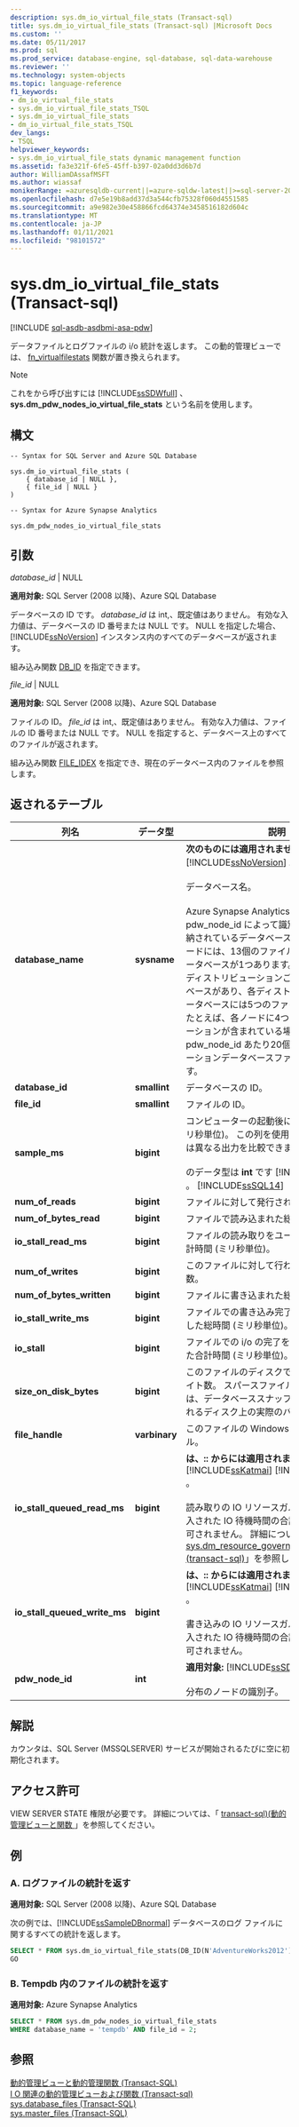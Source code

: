 ```yaml
---
description: sys.dm_io_virtual_file_stats (Transact-sql)
title: sys.dm_io_virtual_file_stats (Transact-sql) |Microsoft Docs
ms.custom: ''
ms.date: 05/11/2017
ms.prod: sql
ms.prod_service: database-engine, sql-database, sql-data-warehouse
ms.reviewer: ''
ms.technology: system-objects
ms.topic: language-reference
f1_keywords:
- dm_io_virtual_file_stats
- sys.dm_io_virtual_file_stats_TSQL
- sys.dm_io_virtual_file_stats
- dm_io_virtual_file_stats_TSQL
dev_langs:
- TSQL
helpviewer_keywords:
- sys.dm_io_virtual_file_stats dynamic management function
ms.assetid: fa3e321f-6fe5-45ff-b397-02a0dd3d6b7d
author: WilliamDAssafMSFT
ms.author: wiassaf
monikerRange: =azuresqldb-current||=azure-sqldw-latest||>=sql-server-2016||>=sql-server-linux-2017||=azuresqldb-mi-current
ms.openlocfilehash: d7e5e19b8add37d3a544cfb75328f060d4551585
ms.sourcegitcommit: a9e982e30e458866fcd64374e3458516182d604c
ms.translationtype: MT
ms.contentlocale: ja-JP
ms.lasthandoff: 01/11/2021
ms.locfileid: "98101572"
---
```

# <a name="sysdm_io_virtual_file_stats-transact-sql"></a>sys.dm_io_virtual_file_stats (Transact-sql)
[!INCLUDE [sql-asdb-asdbmi-asa-pdw](../../includes/applies-to-version/sql-asdb-asdbmi-asa.md)]

  データファイルとログファイルの i/o 統計を返します。 この動的管理ビューでは、 [fn_virtualfilestats](../../relational-databases/system-functions/sys-fn-virtualfilestats-transact-sql.md) 関数が置き換えられます。  
  
> [!NOTE]  
>  これをから呼び出すには [!INCLUDE[ssSDWfull](../../includes/sssdwfull-md.md)] 、 **sys.dm_pdw_nodes_io_virtual_file_stats** という名前を使用します。 

## <a name="syntax"></a>構文  
  
```  
-- Syntax for SQL Server and Azure SQL Database

sys.dm_io_virtual_file_stats (   
    { database_id | NULL },  
    { file_id | NULL }  
)  
```  

```  
-- Syntax for Azure Synapse Analytics

sys.dm_pdw_nodes_io_virtual_file_stats
```
  
## <a name="arguments"></a>引数  


 *database_id* | NULL

 **適用対象:** SQL Server (2008 以降)、Azure SQL Database

 データベースの ID です。 *database_id* は int,、既定値はありません。 有効な入力値は、データベースの ID 番号または NULL です。 NULL を指定した場合、[!INCLUDE[ssNoVersion](../../includes/ssnoversion-md.md)] インスタンス内のすべてのデータベースが返されます。  
  
 組み込み関数 [DB_ID](../../t-sql/functions/db-id-transact-sql.md) を指定できます。  
  
*file_id* | NULL

**適用対象:** SQL Server (2008 以降)、Azure SQL Database
 
ファイルの ID。 *file_id* は int,、既定値はありません。 有効な入力値は、ファイルの ID 番号または NULL です。 NULL を指定すると、データベース上のすべてのファイルが返されます。  
  
 組み込み関数 [FILE_IDEX](../../t-sql/functions/file-idex-transact-sql.md) を指定でき、現在のデータベース内のファイルを参照します。  
  
## <a name="table-returned"></a>返されるテーブル  
  
|列名|データ型|説明|  
|-----------------|---------------|-----------------|  
|**database_name**|**sysname**|**次のものには適用されません:**: [!INCLUDE[ssNoVersion](../../includes/ssnoversion-md.md)] 。<br /><br /> データベース名。</br></br>Azure Synapse Analytics の場合、これは pdw_node_id によって識別されるノードに格納されているデータベースの名前です。 各ノードには、13個のファイルを持つ tempdb データベースが1つあります。 各ノードには、ディストリビューションごとに1つのデータベースがあり、各ディストリビューションデータベースには5つのファイルがあります。 たとえば、各ノードに4つのディストリビューションが含まれている場合、結果には pdw_node_id あたり20個のディストリビューションデータベースファイルが表示されます。 
|**database_id**|**smallint**|データベースの ID。|  
|**file_id**|**smallint**|ファイルの ID。|  
|**sample_ms**|**bigint**|コンピューターの起動後に経過した時間 (ミリ秒単位)。 この列を使用して、この関数とは異なる出力を比較できます。</br></br>のデータ型は **int** です [!INCLUDE[ssKatmai](../../includes/sskatmai-md.md)] 。 [!INCLUDE[ssSQL14](../../includes/sssql14-md.md)]|  
|**num_of_reads**|**bigint**|ファイルに対して発行された読み取りの数。|  
|**num_of_bytes_read**|**bigint**|ファイルで読み込まれた総バイト数。|  
|**io_stall_read_ms**|**bigint**|ファイルの読み取りをユーザーが待機した合計時間 (ミリ秒単位)。|  
|**num_of_writes**|**bigint**|このファイルに対して行われた書き込みの数。|  
|**num_of_bytes_written**|**bigint**|ファイルに書き込まれた総バイト数。|  
|**io_stall_write_ms**|**bigint**|ファイルでの書き込み完了をユーザーが待機した総時間 (ミリ秒単位)。|  
|**io_stall**|**bigint**|ファイルでの i/o の完了をユーザーが待機した合計時間 (ミリ秒単位)。|  
|**size_on_disk_bytes**|**bigint**|このファイルのディスクで使用されているバイト数。 スパースファイルの場合、この数は、データベーススナップショットに使用されるディスク上の実際のバイト数です。|  
|**file_handle**|**varbinary**|このファイルの Windows ファイルハンドル。|  
|**io_stall_queued_read_ms**|**bigint**|**は、:: からには適用されません** [!INCLUDE[ssKatmai](../../includes/sskatmai-md.md)] [!INCLUDE[ssSQL12](../../includes/sssql11-md.md)] 。<br /><br /> 読み取りの IO リソースガバナンスによって導入された IO 待機時間の合計。 NULL 値は許可されません。 詳細については、「 [sys.dm_resource_governor_resource_pools &#40;transact-sql&#41;](../../relational-databases/system-dynamic-management-views/sys-dm-resource-governor-resource-pools-transact-sql.md)」を参照してください。|  
|**io_stall_queued_write_ms**|**bigint**|**は、:: からには適用されません** [!INCLUDE[ssKatmai](../../includes/sskatmai-md.md)] [!INCLUDE[ssSQL12](../../includes/sssql11-md.md)] 。<br /><br />  書き込みの IO リソースガバナンスによって導入された IO 待機時間の合計。 NULL 値は許可されません。|
|**pdw_node_id**|**int**|**適用対象:** [!INCLUDE[ssSDW](../../includes/sssdw-md.md)]</br></br>分布のノードの識別子。
 
## <a name="remarks"></a>解説
カウンタは、SQL Server (MSSQLSERVER) サービスが開始されるたびに空に初期化されます。
  
## <a name="permissions"></a>アクセス許可  
 VIEW SERVER STATE 権限が必要です。 詳細については、「 [transact-sql&#41;&#40;動的管理ビューと関数 ](~/relational-databases/system-dynamic-management-views/system-dynamic-management-views.md)」を参照してください。  
  
## <a name="examples"></a>例  

### <a name="a-return-statistics-for-a-log-file"></a>A. ログファイルの統計を返す

**適用対象:** SQL Server (2008 以降)、Azure SQL Database

 次の例では、[!INCLUDE[ssSampleDBnormal](../../includes/sssampledbnormal-md.md)] データベースのログ ファイルに関するすべての統計を返します。  
  
```sql  
SELECT * FROM sys.dm_io_virtual_file_stats(DB_ID(N'AdventureWorks2012'), 2);  
GO  
```  
  
### <a name="b-return-statistics-for-file-in-tempdb"></a>B. Tempdb 内のファイルの統計を返す

**適用対象:** Azure Synapse Analytics

```sql
SELECT * FROM sys.dm_pdw_nodes_io_virtual_file_stats 
WHERE database_name = 'tempdb' AND file_id = 2;

```

## <a name="see-also"></a>参照  
 [動的管理ビューと動的管理関数 &#40;Transact-SQL&#41;](~/relational-databases/system-dynamic-management-views/system-dynamic-management-views.md)   
 [I O 関連の動的管理ビューおよび関数 &#40;Transact-sql&#41;](../../relational-databases/system-dynamic-management-views/i-o-related-dynamic-management-views-and-functions-transact-sql.md)   
 [sys.database_files &#40;Transact-SQL&#41;](../../relational-databases/system-catalog-views/sys-database-files-transact-sql.md)   
 [sys.master_files &#40;Transact-SQL&#41;](../../relational-databases/system-catalog-views/sys-master-files-transact-sql.md)  
  
  

